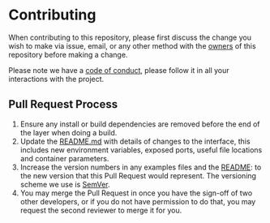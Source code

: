 # Contributing #

When contributing to this repository, please first discuss the change you wish to make via issue,
email, or any other method with the [owners][Owners] of this repository before making a change.

Please note we have a [code of conduct][code_of_conduct], please follow it in all your interactions with the project.

## Pull Request Process ##

1. Ensure any install or build dependencies are removed before the end of the layer when doing a
   build.
2. Update the [README.md][Readme] with details of changes to the interface, this includes new environment
   variables, exposed ports, useful file locations and container parameters.
3. Increase the version numbers in any examples files and the [README][Readme]: to the new version that this
   Pull Request would represent. The versioning scheme we use is [SemVer].
4. You may merge the Pull Request in once you have the sign-off of two other developers, or if you
   do not have permission to do that, you may request the second reviewer to merge it for you.

[code_of_conduct]: CODE_OF_CONDUCT.md
[Owners]: https://github.com/tbaltrushaitis
[Readme]: README.md
[SemVer]: http://semver.org/
